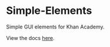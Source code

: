# Simple-Elements
Simple GUI elements for Khan Academy.

View the docs [here](https://bhavjitchauhan.github.io/Simple-Elements/).
